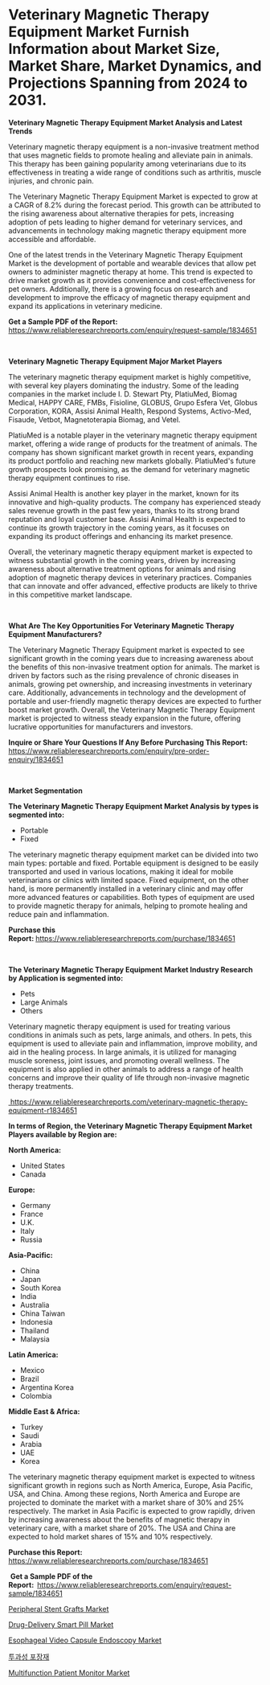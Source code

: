 <p><h1>Veterinary Magnetic Therapy Equipment Market Furnish Information about Market Size, Market Share, Market Dynamics, and Projections Spanning from 2024 to 2031.</h1></p><p><strong>Veterinary Magnetic Therapy Equipment Market Analysis and Latest Trends</strong></p>
<p><p>Veterinary magnetic therapy equipment is a non-invasive treatment method that uses magnetic fields to promote healing and alleviate pain in animals. This therapy has been gaining popularity among veterinarians due to its effectiveness in treating a wide range of conditions such as arthritis, muscle injuries, and chronic pain.</p><p>The Veterinary Magnetic Therapy Equipment Market is expected to grow at a CAGR of 8.2% during the forecast period. This growth can be attributed to the rising awareness about alternative therapies for pets, increasing adoption of pets leading to higher demand for veterinary services, and advancements in technology making magnetic therapy equipment more accessible and affordable.</p><p>One of the latest trends in the Veterinary Magnetic Therapy Equipment Market is the development of portable and wearable devices that allow pet owners to administer magnetic therapy at home. This trend is expected to drive market growth as it provides convenience and cost-effectiveness for pet owners. Additionally, there is a growing focus on research and development to improve the efficacy of magnetic therapy equipment and expand its applications in veterinary medicine.</p></p>
<p><strong>Get a Sample PDF of the Report:&nbsp;</strong> <a href="https://www.reliableresearchreports.com/enquiry/request-sample/1834651">https://www.reliableresearchreports.com/enquiry/request-sample/1834651</a></p>
<p>&nbsp;</p>
<p><strong>Veterinary Magnetic Therapy Equipment Major Market Players</strong></p>
<p><p>The veterinary magnetic therapy equipment market is highly competitive, with several key players dominating the industry. Some of the leading companies in the market include I. D. Stewart Pty, PlatiuMed, Biomag Medical, HAPPY CARE, FMBs, Fisioline, GLOBUS, Grupo Esfera Vet, Globus Corporation, KORA, Assisi Animal Health, Respond Systems, Activo-Med, Fisaude, Vetbot, Magnetoterapia Biomag, and Vetel.</p><p>PlatiuMed is a notable player in the veterinary magnetic therapy equipment market, offering a wide range of products for the treatment of animals. The company has shown significant market growth in recent years, expanding its product portfolio and reaching new markets globally. PlatiuMed's future growth prospects look promising, as the demand for veterinary magnetic therapy equipment continues to rise.</p><p>Assisi Animal Health is another key player in the market, known for its innovative and high-quality products. The company has experienced steady sales revenue growth in the past few years, thanks to its strong brand reputation and loyal customer base. Assisi Animal Health is expected to continue its growth trajectory in the coming years, as it focuses on expanding its product offerings and enhancing its market presence.</p><p>Overall, the veterinary magnetic therapy equipment market is expected to witness substantial growth in the coming years, driven by increasing awareness about alternative treatment options for animals and rising adoption of magnetic therapy devices in veterinary practices. Companies that can innovate and offer advanced, effective products are likely to thrive in this competitive market landscape.</p></p>
<p>&nbsp;</p>
<p><strong>What Are The Key Opportunities For Veterinary Magnetic Therapy Equipment Manufacturers?</strong></p>
<p><p>The Veterinary Magnetic Therapy Equipment market is expected to see significant growth in the coming years due to increasing awareness about the benefits of this non-invasive treatment option for animals. The market is driven by factors such as the rising prevalence of chronic diseases in animals, growing pet ownership, and increasing investments in veterinary care. Additionally, advancements in technology and the development of portable and user-friendly magnetic therapy devices are expected to further boost market growth. Overall, the Veterinary Magnetic Therapy Equipment market is projected to witness steady expansion in the future, offering lucrative opportunities for manufacturers and investors.</p></p>
<p><strong>Inquire or Share Your Questions If Any Before Purchasing This Report:</strong> <a href="https://www.reliableresearchreports.com/enquiry/pre-order-enquiry/1834651">https://www.reliableresearchreports.com/enquiry/pre-order-enquiry/1834651</a></p>
<p>&nbsp;</p>
<p><strong>Market Segmentation</strong></p>
<p><strong>The Veterinary Magnetic Therapy Equipment Market Analysis by types is segmented into:</strong></p>
<p><ul><li>Portable</li><li>Fixed</li></ul></p>
<p><p>The veterinary magnetic therapy equipment market can be divided into two main types: portable and fixed. Portable equipment is designed to be easily transported and used in various locations, making it ideal for mobile veterinarians or clinics with limited space. Fixed equipment, on the other hand, is more permanently installed in a veterinary clinic and may offer more advanced features or capabilities. Both types of equipment are used to provide magnetic therapy for animals, helping to promote healing and reduce pain and inflammation.</p></p>
<p><strong>Purchase this Report:&nbsp;</strong><a href="https://www.reliableresearchreports.com/purchase/1834651">https://www.reliableresearchreports.com/purchase/1834651</a></p>
<p>&nbsp;</p>
<p><strong>The Veterinary Magnetic Therapy Equipment Market Industry Research by Application is segmented into:</strong></p>
<p><ul><li>Pets</li><li>Large Animals</li><li>Others</li></ul></p>
<p><p>Veterinary magnetic therapy equipment is used for treating various conditions in animals such as pets, large animals, and others. In pets, this equipment is used to alleviate pain and inflammation, improve mobility, and aid in the healing process. In large animals, it is utilized for managing muscle soreness, joint issues, and promoting overall wellness. The equipment is also applied in other animals to address a range of health concerns and improve their quality of life through non-invasive magnetic therapy treatments.</p></p>
<p><a href="https://www.reliableresearchreports.com/veterinary-magnetic-therapy-equipment-r1834651">&nbsp;https://www.reliableresearchreports.com/veterinary-magnetic-therapy-equipment-r1834651</a></p>
<p><strong>In terms of Region, the Veterinary Magnetic Therapy Equipment Market Players available by Region are:</strong></p>
<p>
    <p> <strong> North America: </strong>
        <ul>
            <li>United States</li>
            <li>Canada</li>
        </ul>
        </p> 
    <p> <strong> Europe: </strong>
        <ul>
            <li>Germany</li>
            <li>France</li>
            <li>U.K.</li>
            <li>Italy</li>
            <li>Russia</li>
        </ul>
        </p> 
    <p> <strong> Asia-Pacific: </strong>
        <ul>
            <li>China</li>
            <li>Japan</li>
            <li>South Korea</li>
            <li>India</li>
            <li>Australia</li>
            <li>China Taiwan</li>
            <li>Indonesia</li>
            <li>Thailand</li>
            <li>Malaysia</li>
        </ul>
        </p> 
    <p> <strong> Latin America: </strong>
        <ul>
            <li>Mexico</li>
            <li>Brazil</li>
            <li>Argentina Korea</li>
            <li>Colombia</li>
        </ul>
        </p> 
    <p> <strong> Middle East & Africa: </strong>
        <ul>
            <li>Turkey</li>
            <li>Saudi</li>
            <li>Arabia</li>
            <li>UAE</li>
            <li>Korea</li>
        </ul>
    </p>
    </p>
<p><p>The veterinary magnetic therapy equipment market is expected to witness significant growth in regions such as North America, Europe, Asia Pacific, USA, and China. Among these regions, North America and Europe are projected to dominate the market with a market share of 30% and 25% respectively. The market in Asia Pacific is expected to grow rapidly, driven by increasing awareness about the benefits of magnetic therapy in veterinary care, with a market share of 20%. The USA and China are expected to hold market shares of 15% and 10% respectively.</p></p>
<p><strong>Purchase this Report: </strong><a href="https://www.reliableresearchreports.com/purchase/1834651">https://www.reliableresearchreports.com/purchase/1834651</a></p>
<p>&nbsp;<strong>Get a Sample PDF of the Report:&nbsp;&nbsp;</strong><a href="https://www.reliableresearchreports.com/enquiry/request-sample/1834651">https://www.reliableresearchreports.com/enquiry/request-sample/1834651</a></p>
<p><strong></strong></p>
<p><p><a href="https://github.com/abigailsutherland7889/Market-Research-Report-List-1/blob/main/peripheral-stent-grafts-market.md">Peripheral Stent Grafts Market</a></p><p><a href="https://github.com/BraidenLucas2019/Market-Research-Report-List-1/blob/main/drug-delivery-smart-pill-market.md">Drug-Delivery Smart Pill Market</a></p><p><a href="https://github.com/lukmanduiky01/Market-Research-Report-List-1/blob/main/esophageal-video-capsule-endoscopy-market.md">Esophageal Video Capsule Endoscopy Market</a></p><p><a href="https://github.com/marufmohassin05/Market-Research-Report-List-2/blob/main/347036476766.md">투과성 포장재</a></p><p><a href="https://github.com/michealerrygz/Market-Research-Report-List-1/blob/main/multifunction-patient-monitor-market.md">Multifunction Patient Monitor Market</a></p></p>